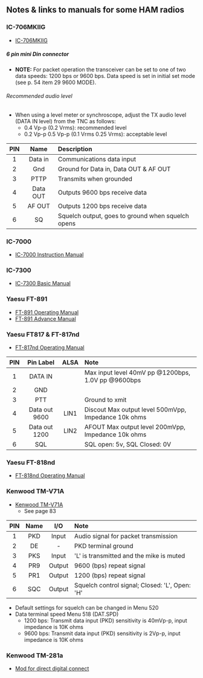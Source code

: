 ## Notes & links to manuals for some HAM radios

### IC-706MKIIG

* [IC-706MKIIG](http://www.icom.co.jp/world/support/download/manual/pdf/IC-706MK2G.pdf)

##### 6 pin mini Din connector

* **NOTE:** For packet operation the transceiver can be set to one of
two data speeds: 1200 bps or 9600 bps. Data speed is set in initial
set mode (see p. 54 item 29 9600 MODE).

###### Recommended audio level

* When using a level meter or synchroscope, adjust the TX audio level (DATA IN level) from the TNC as follows:
  * 0.4 Vp-p (0.2 Vrms): recommended level
  * 0.2 Vp-p 0.5 Vp-p (0.1 Vrms 0.25 Vrms): acceptable level

|  PIN  | Name  | Description |
| :---: | :---: | :---        |
|   1   | Data in | Communications data input |
|   2   | Gnd     | Ground for Data in, Data OUT & AF OUT |
|   3   | PTTP    | Transmits when grounded  |
|   4   | Data OUT | Outputs 9600 bps receive data |
|   5   | AF OUT   | Outputs 1200 bps receive data |
|   6   | SQ       | Squelch output, goes to ground when squelch opens |


### IC-7000

* [IC-7000 Instruction Manual](https://www.icomamerica.com/en/downloads/DownloadDocument.aspx?Document=165)


### IC-7300

* [IC-7300 Basic Manual](https://www.icomamerica.com/en/downloads/DownloadDocument.aspx?Document=784)


### Yaesu FT-891
* [FT-891 Operating Manual](https://www.yaesu.com/airband/downloadFile.cfm?FileID=11695&FileCatID=158&FileName=FT%2D891%5FOM%5FENG%5FEH065H201%5F1611A%2DBO%2D2.pdf&FileContentType=application%2Fpdf)
* [FT-891 Advance Manual](https://www.yaesu.com/airband/downloadFile.cfm?FileID=14759&FileCatID=158&FileName=FT%2D891%5FAdvance%5FManual%5FENG%5F1806%2DF.pdf&FileContentType=application%2Fpdf)

### Yaesu FT817 & FT-817nd
* [FT-817nd Operating Manual](https://www.yaesu.com/downloadFile.cfm?FileID=8032&FileCatID=158&FileName=FT%2D817ND%5FOM%5FENG%5FE13771011.pdf&FileContentType=application%2Fpdf)

|  PIN  |    Pin Label   | ALSA  | Note |
| :---: | :---:          | :---: | :--- |
|  1    |  DATA IN       |       | Max input level 40mV pp @1200bps, 1.0V pp @9600bps |
|  2    |  GND           |       |  |
|  3    |  PTT           |       | Ground to xmit |
|  4    |  Data out 9600 | LIN1  | Discout Max output level 500mVpp, Impedance 10k ohms |
|  5    | Data out 1200  | LIN2  | AFOUT Max output level 200mVpp, Impedance 10k ohms |
|  6    | SQL            |       | SQL open: 5v, SQL Closed: 0V  |


### Yaesu FT-818nd

* [FT-818nd Operating Manual](http://www.yaesu.com/downloadFile.cfm?FileID=8032&FileCatID=158&FileName=FT-817ND_OM_ENG_E13771011.pdf&FileContentType=application.pdf)


### Kenwood TM-V71A

* [Kenwood TM-V71A](http://manual.kenwood.com/files/494077600f426.pdf)
  * See page 83

|  PIN  | Name   |  I/O   | Note |
| :---: | :---:  | :---:  | :--- |
|  1    |  PKD   | Input  | Audio signal for packet transmission |
|  2    |  DE    |   -    | PKD terminal ground |
|  3    |  PKS   | Input  | 'L' is transmitted and the mike is muted |
|  4    |  PR9   | Output | 9600 (bps) repeat signal |
|  5    |  PR1   | Output | 1200 (bps) repeat signal |
|  6    |  SQC   | Output | Squelch control signal; Closed: 'L', Open: 'H' |

* Default settings for squelch can be changed in Menu 520
* Data terminal speed Menu 518 (DAT.SPD)
  * 1200 bps: Transmit data input (PKD) sensitivity is 40mVp-p, input impedance is 10K ohms
  * 9600 bps: Transmit data input (PKD) sensitivity is 2Vp-p, input impedance is 10K ohms

### Kenwood TM-281a

* [Mod for direct digital connect](https://groups.io/g/TM281KenwoodMods/topic/tm_281_mod/18112488?p=,,,20,0,0,0::recentpostdate%2Fsticky,,,20,2,0,18112488)
